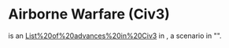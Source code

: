 # Airborne Warfare (Civ3)

 is an [List%20of%20advances%20in%20Civ3](advance) in , a scenario in "".